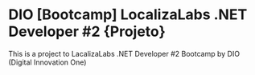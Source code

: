 # DIO \[Bootcamp\] LocalizaLabs .NET Developer \#2 \{Projeto\}
This is a project to LacalizaLabs .NET Developer #2 Bootcamp by DIO (Digital Innovation One)
